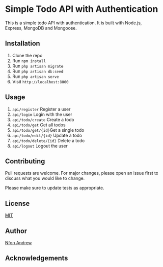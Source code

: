 # Simple Todo API with Authentication

This is a simple todo API with authentication. It is built with Node.js, Express, MongoDB and Mongoose.

## Installation

1. Clone the repo
2. Run `npm install`
3. Run `php artisan migrate`
4. Run `php artisan db:seed`
5. Run `php artisan serve`
6. Visit `http://localhost:8000`



## Usage

1. `api/register` Register a user
2. `api/login` Login with the user
3. `api/todo/create` Create a todo
4. `api/todo/get` Get all todos
5. `api/todo/get/{id}`Get a single todo
6. `api/todo/edit/{id}` Update a todo
7. `api/todo/delete/{id}` Delete a todo
8. `api/logout` Logout the user

## Contributing

Pull requests are welcome. For major changes, please open an issue first to discuss what you would like to change.

Please make sure to update tests as appropriate.

## License

[MIT](https://choosealicense.com/licenses/mit/)

## Author

<a href="https://twitter.com/nfonandrew73">Nfon Andrew</a>

## Acknowledgements


